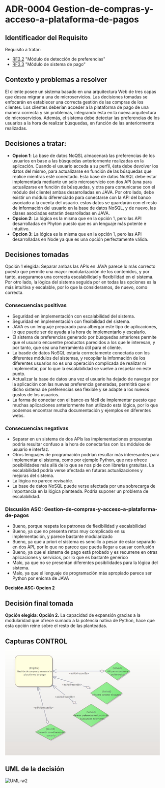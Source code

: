 # ADR-0004 Gestion-de-compras-y-acceso-a-plataforma-de-pagos

## Identificador del Requisito

Requisito a tratar: 
* [RF3.2](../Requisitos/rf3.2.md) "Módulo de detección de preferencias"
* [RF3.3](../Requisitos/rf3.3.md) "Módulo de sistema de pago"

## Contexto y problemas a resolver

El cliente posee un sistema basado en una arquitectura Web de tres capas que desea migrar a una de microservicios. Las decisiones tomadas
se enfocarán en establecer una correcta gestión de las compras de los clientes. Los clientes deberían acceder a la plataforma de pago de una manera correcta y sin problemas,
integrando ésta en la nueva arquitectura de microservicios. Además, el sistema debe detectar las preferencias de los usuarios a la hora de realizar búsquedas, en función de las anteriormente realizadas.

## Decisiones a tratar:

* **Opcion 1**:  La base de datos NoQSL almacenará las preferencias de los usuarios en base a las búsquedas anteriormente realizadas en la aplicación. Cuando el usuario acceda a su perfil, ésta
debe devolver los datos del mismo, para actualizarse en función de las búsquedas que realice mientras esté conectado. Esta base de datos NoSQL debe estar implementada mediante un solo microservicio
con dos API (una para actualizarse en función de búsquedas, y otra para comunicarse con el módulo del cliente) ambas desarrolladas en JAVA. Por otro lado, debe existir un módulo diferenciado para conectarse con la API del banco asociado a la cuenta del usuario.
estos datos se guardarán con el resto de información del usuario en la base de datos NoSQL, y de nuevo, las clases asociadas estarán desarolladas en JAVA.
* **Opcion 2**: La lógica es la misma que en la opción 1, pero las API desarrolladas en Phyton puesto que es un lenguaje más potente e intuitivo.
* **Opcion 3**: La lógica es la misma que en la opción 1, pero las API desarrolladas en Node ya que es una opción perfectamente válida.



## Decisiones tomadas

Opción 1 elegida: Separar ambas las APIs en JAVA parece lo más correcto puesto que permite una mayor modularización de los contenidos, y por tanto, aseguramos una correcta
escalabilidad y flexibilidad en el sistema. Por otro lado, la lógica del sistema seguida por en todas las opciones es la más intuitiva y escalable, por lo que la consideramos, de nuevo, como correcta.

### Consecuencias positivas <!-- optional -->

* Seguridad en implementación con escalabilidad del sistema.
* Seguridad en implementación con flexibilidad del sistema.
* JAVA es un lenguaje preparado para albergar este tipo de aplicaciones, lo que puede ser de ayuda a la hora de implementarlo y escalarlo.
* El sistema de preferencias generado por búsquedas anteriores permite que el usuario encuentre productos parecidos a los que le interesan, y por tanto, que sea una herramienta útil para el cliente.
* La basde de datos NoSQL estaría correctamente conectada con los diferentes módulos del sistemas, y recopilar la información de los diferentes usuarios no es una operación complicada de realizar ni implementar, por lo que
 la escalabilidad se vuelve a respetar en este punto.
* Actualizar la base de datos una vez el usuario ha dejado de navegar por la aplicación con las nuevas preferencia generadas, permitirá que el dicho sistema de preferencias sea flexible y se adapte a los nuevos gustos de los usuarios.
* La forma de conectar con el banco es fácil de implementar puesto que muchas aplicaciones anteriormente han utilizado esta lógica, por lo que podemos encontrar mucha documentación y ejemplos en diferentes webs.

### Consecuencias negativas <!-- optional -->

* Separar en un sistema de dos APIs las implementaciones propuestas podría resultar confuso a la hora de conectarlas con los módulos de usuario e interfaz.
* Otros lenguajes de programación podrían resultar más interesantes para implementar el sistema, como por ejemplo Python, que nos ofrece posibilidades más allá de lo que se nos pide con librerias gratuitas. La escalabilidad podría verse afectada en futuras actualizaciones y mejoras del sistema.
* La lógica no parece revisable.
* La base de datos NoSQL puede verse afectada por una sobrecarga de importancia en la lógica planteada. Podría suponer un problema de escalabilidad.

### Discusión ASC: Gestion-de-compras-y-acceso-a-plataforma-de-pagos

+ Bueno, porque respeta los patrones de flexibilidad y escalabilidad
+ Bueno, ya que no presenta retos muy complicado en su implementación, y parece bastante modularizado
+ Bueno, ya que a priori el sistema es sencillo a pesar de estar separado en dos API, por lo que no parece que pueda llegar a causar confusión
+ Bueno, ya que el sistema de pago está probado y es recurrene en otras aplicaciones y servicios, por lo que es bastante genérico
+ Malo, ya que no se presentan diferentes posibilidades para la lógica del sistema.
+ Malo, ya que el lenguaje de programación más apropiado parece ser Python por enicma de JAVA

**Decisión ASC: Opcion 2**

## Decisión final tomada

**Opción elegida: Opción 2.** La capacidad de expansión gracias a la modularidad que ofrece sumado a la potencia nativa de Python, hace que esta opción reine sobre el resto de las planteadas. 

## Capturas CONTROL 
![D0004](../capturasadmentor/D0004.jpg)

## UML de la decisión

![UML-w2](../uml/UML-w2.JPG)




